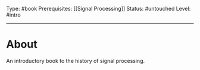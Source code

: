 Type: #book
Prerequisites: [[Signal Processing]]
Status: #untouched 
Level: #intro 

----
# About

An introductory book to the history of signal processing.
